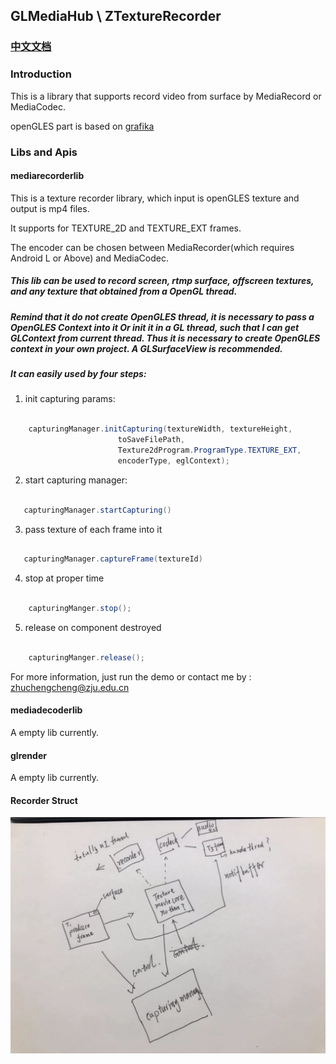 ## GLMediaHub \ ZTextureRecorder

### [中文文档](https://www.jianshu.com/p/23dab83337bc)

### Introduction

 This is a library that supports record video from surface by MediaRecord or MediaCodec.

 openGLES part is based on [grafika](https://github.com/google/grafika)

### Libs and Apis

#### mediarecorderlib

This is a texture recorder library, which input is openGLES texture and output is mp4 files.

It supports for TEXTURE_2D and TEXTURE_EXT frames.

The encoder can be chosen between MediaRecorder(which requires Android L or Above) and MediaCodec.

##### This lib can be used to record screen, rtmp surface, offscreen textures, and any texture that obtained from a OpenGL thread.

##### Remind that it do not create OpenGLES thread, it is necessary to pass a OpenGLES Context into it Or init it in a GL thread, such that I can get GLContext from current thread. Thus it is necessary to create OpenGLES context in your own project. A GLSurfaceView is recommended.

##### It can easily used by four steps:


1. init capturing params:

```java

    capturingManager.initCapturing(textureWidth, textureHeight,
                        toSaveFilePath,
                        Texture2dProgram.ProgramType.TEXTURE_EXT,
                        encoderType, eglContext);
```

2. start capturing manager:

```java

   capturingManager.startCapturing()

```

3. pass texture of each frame into it

```java

   capturingManager.captureFrame(textureId)

```

4. stop at proper time

```java

    capturingManger.stop();

```

5. release on component destroyed

```java

    capturingManger.release();

```

For more information, just run the demo or contact me by : zhuchengcheng@zju.edu.cn

#### mediadecoderlib

A empty lib currently.

#### glrender

A empty lib currently.

#### Recorder Struct

![StructImg](./doc/projectStruct.jpeg)

